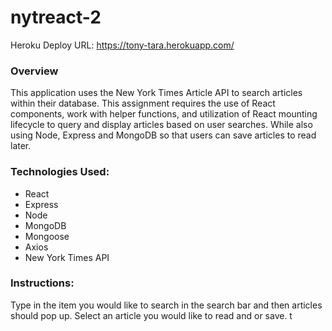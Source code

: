 # nytreact-2

Heroku Deploy URL: https://tony-tara.herokuapp.com/

### Overview

This application uses the New York Times Article API to search articles within their database. This assignment requires the use of React components, work with helper functions, and utilization of React mounting lifecycle to query and display articles based on user searches. While also using Node, Express and MongoDB so that users can save articles to read later. 

### Technologies Used: 

- React 
- Express 
- Node 
- MongoDB
- Mongoose 
- Axios 
- New York Times API


### Instructions: 

Type in the item you would like to search in the search bar and then articles should pop up. Select an article you would like to read and or save. t

